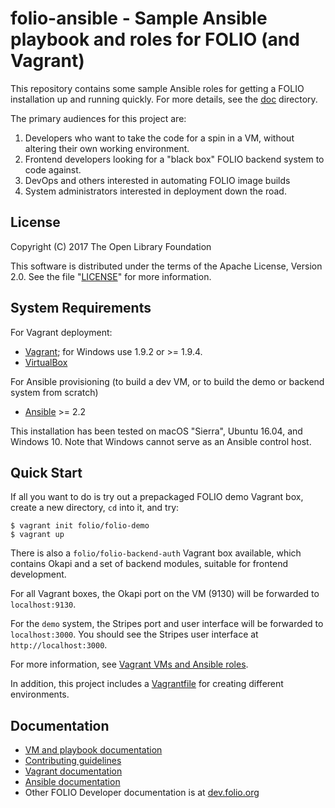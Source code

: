 # folio-ansible - Sample Ansible playbook and roles for FOLIO (and Vagrant)

This repository contains some sample Ansible roles for getting a FOLIO
installation up and running quickly. For more details, see the
[doc](doc/index.md) directory.

The primary audiences for this project are:

1. Developers who want to take the code for a spin in a VM, without
   altering their own working environment.
2. Frontend developers looking for a "black box" FOLIO backend system
   to code against.
3. DevOps and others interested in automating FOLIO image builds
4. System administrators interested in deployment down the road.

## License

Copyright (C) 2017 The Open Library Foundation

This software is distributed under the terms of the Apache License,
Version 2.0. See the file "[LICENSE](LICENSE)" for more information.

## System Requirements

For Vagrant deployment:
* [Vagrant](https://www.vagrantup.com); for Windows use 1.9.2 or \>= 1.9.4.
* [VirtualBox](https://www.virtualbox.org)

For Ansible provisioning (to build a dev VM, or to build the demo or
backend system from scratch)
* [Ansible](http://docs.ansible.com/ansible/intro_installation.html) \>= 2.2

This installation has been tested on macOS "Sierra", Ubuntu 16.04, and
Windows 10. Note that Windows cannot serve as an Ansible control host.

## Quick Start

If all you want to do is try out a prepackaged FOLIO demo Vagrant box,
create a new directory, `cd` into it, and try:

    $ vagrant init folio/folio-demo
    $ vagrant up

There is also a `folio/folio-backend-auth` Vagrant box available,
which contains Okapi and a set of backend modules, suitable for
frontend development.

For all Vagrant boxes, the Okapi port on the VM (9130) will be
forwarded to `localhost:9130`.

For the `demo` system, the Stripes port and user interface will be
forwarded to `localhost:3000`. You should see the Stripes user interface
at `http://localhost:3000`.

For more information, see [Vagrant VMs and Ansible roles](doc/index.md).

In addition, this project includes a [Vagrantfile](Vagrantfile) for
creating different environments.

## Documentation

* [VM and playbook documentation](doc/index.md)
* [Contributing guidelines](CONTRIBUTING.md)
* [Vagrant documentation](https://www.vagrantup.com/docs/)
* [Ansible documentation](http://docs.ansible.com/ansible/index.html)
* Other FOLIO Developer documentation is at [dev.folio.org](http://dev.folio.org/)
